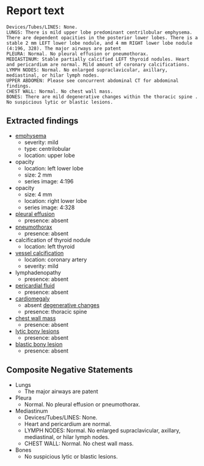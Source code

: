 # Report text

```text
Devices/Tubes/LINES: None.
LUNGS: There is mild upper lobe predominant centrilobular emphysema. There are dependent opacities in the posterior lower lobes. There is a stable 2 mm LEFT lower lobe nodule, and 4 mm RIGHT lower lobe nodule (4:196, 328). The major airways are patent
PLEURA: Normal. No pleural effusion or pneumothorax.
MEDIASTINUM: Stable partially calcified LEFT thyroid nodules. Heart and pericardium are normal. Mild amount of coronary calcifications.
LYMPH NODES: Normal. No enlarged supraclavicular, axillary, mediastinal, or hilar lymph nodes.
UPPER ABDOMEN: Please see concurrent abdominal CT for abdominal findings.
CHEST WALL: Normal. No chest wall mass.
BONES: There are mild degenerative changes within the thoracic spine . No suspicious lytic or blastic lesions.
```

## Extracted findings

- [emphysema](../../definitions/hood/emphysema.json)
  - severity: mild
  - type: centrilobular
  - location: upper lobe
- opacity
  - location: left lower lobe
  - size: 2 mm
  - series image: 4:196
- opacity
  - size: 4 mm
  - location: right lower lobe
  - series image: 4:328
- [pleural effusion](../../definitions/hood/pleural-effusion.json)
  - presence: absent
- [pneumothorax](../../definitions/hood/pneumothorax.md)
  - presence: absent
- calcification of thyroid nodule
  - location: left thyroid
- [vessel calcification](../../definitions/nuance/coronary_artery_calcification.json)
  - location: coronary artery
  - severity: mild
- lymphadenopathy
  - presence: absent
- [pericardial fluid](../../definitions/hood/pericardial-effusion.md)
  - presence: absent
- [cardiomegaly](../../definitions/upmedic/Cardiomegaly.cde.md)
  - absent
[degenerative changes](../../definitions/nuance/thoracic_spine_degenerative_changes.json)
  - presence: thoracic spine
- [chest wall mass](../../definitions/hood/chest-wall.json)  
  - presence: absent
- [lytic bony lesions](../../definitions/hood/lytic-lesion.md)
  - presence: absent
- [blastic bony lesion](../../definitions/hood/sclerotic-lesion.md)
  - presence: absent

## Composite Negative Statements

- Lungs
  - The major airways are patent
- Pleura
  - Normal. No pleural effusion or pneumothorax.
- Mediastinum
  - Devices/Tubes/LINES: None.
  - Heart and pericardium are normal.
  - LYMPH NODES: Normal. No enlarged supraclavicular, axillary, mediastinal, or hilar lymph nodes.
  - CHEST WALL: Normal. No chest wall mass.
- Bones
  - No suspicious lytic or blastic lesions.
  